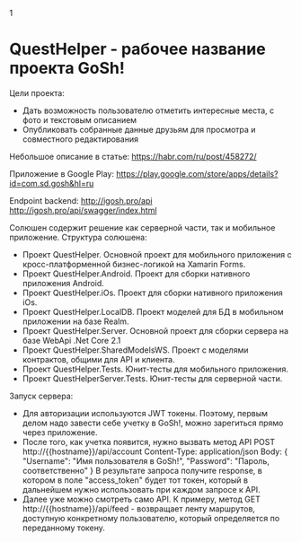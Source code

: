 1
# QuestHelper - рабочее название проекта GoSh!
Цели проекта:
- Дать возможность пользователю отметить интересные места, с фото и текстовым описанием
- Опубликовать собранные данные друзьям для просмотра и совместного редактирования

Небольшое описание в статье:
https://habr.com/ru/post/458272/

Приложение в Google Play:
https://play.google.com/store/apps/details?id=com.sd.gosh&hl=ru

Endpoint backend:
http://igosh.pro/api
http://igosh.pro/api/swagger/index.html

Солюшен содержит решение как серверной части, так и мобильное приложение.
Структура солюшена:
- Проект QuestHelper. Основной проект для мобильного приложения с кросс-платформенной  бизнес-логикой на Xamarin Forms.
- Проект QuestHelper.Android. Проект для сборки нативного приложения Android.
- Проект QuestHelper.iOs. Проект для сборки нативного приложения iOs.
- Проект QuestHelper.LocalDB. Проект моделей для БД в мобильном приложении на базе Realm.
- Проект QuestHelper.Server. Основной проект для сборки сервера на базе WebApi .Net Core 2.1
- Проект QuestHelper.SharedModelsWS. Проект с моделями контрактов, общими для API и клиента.
- Проект QuestHelper.Tests. Юнит-тесты для мобильного приложения.
- Проект QuestHelperServer.Tests. Юнит-тесты для серверной части.

Запуск сервера:
- Для авторизации используются JWT токены. Поэтому, первым делом надо завести себе учетку в GoSh!, можно зарегиться прямо через приложение.
- После того, как учетка появится, нужно вызвать метод API POST http://{{hostname}}/api/account
Content-Type: application/json
Body:
{
  "Username": "Имя пользователя в GoSh!",
  "Password": "Пароль, соответственно"
}
В результате запроса получите response, в котором в поле "access_token" будет тот токен, который в дальнейшем нужно использовать при каждом запросе к API.
- Далее уже можно смотреть само API. К примеру, метод GET http://{{hostname}}/api/feed - возвращает ленту маршрутов, доступную конкретному пользователю, который определяется по переданному токену.
